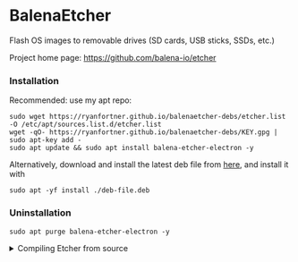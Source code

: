 # BalenaEtcher
Flash OS images to removable drives (SD cards, USB sticks, SSDs, etc.)

Project home page: https://github.com/balena-io/etcher

### Installation
Recommended: use my apt repo:
```
sudo wget https://ryanfortner.github.io/balenaetcher-debs/etcher.list -O /etc/apt/sources.list.d/etcher.list
wget -qO- https://ryanfortner.github.io/balenaetcher-debs/KEY.gpg | sudo apt-key add -
sudo apt update && sudo apt install balena-etcher-electron -y
```
Alternatively, download and install the latest deb file from [here](https://github.com/Itai-Nelken/Etcher-arm-32-64/releases/latest), and install it with
```
sudo apt -yf install ./deb-file.deb
```

### Uninstallation
```
sudo apt purge balena-etcher-electron -y
```

<details>
<summary> Compiling Etcher from source </summary>
**CAUTION: Don't do this if you don't have any experience with compiling things on Linux...**

## Compiling and Packaging for armv7 / arm64 / aarch64 - Ubuntu / Debian

After trying many different build combinations, including writing my own packaging script, I have found the following to be the most reliable and consistent method of building Etcher. This method has been tested on a fresh install of Raspbian Buster on a Raspberry Pi 4.
Also tested on arm64 / aarch64 Ubuntu 16.04 / 19.10

**Build Instructions**
1. Install build dependencies.  
```
sudo apt-get install -y git python gcc g++ make libx11-dev libxkbfile-dev fakeroot rpm libsecret-1-dev jq python2.7-dev python-pip python-setuptools libudev-dev
sudo apt-get install ruby-dev -y
sudo gem install fpm -v 1.10.2 --no-document #note: must be v1.10.2 NOT v1.11.0
#Install nvm manager:
curl -o- https://raw.githubusercontent.com/nvm-sh/nvm/v0.37.2/install.sh | bash || error "Failed to install nvm!"
export NVM_DIR="$HOME/.nvm"
[ -s "$NVM_DIR/nvm.sh" ] && \. "$NVM_DIR/nvm.sh"  # This loads nvm
[ -s "$NVM_DIR/bash_completion" ] && \. "$NVM_DIR/bash_completion"  # This loads nvm bash_completion
#patch nvm script to forcibly use armhf
sed -i 's/^  nvm_echo "${NVM_ARCH}"/  NVM_ARCH=armv7l ; nvm_echo "${NVM_ARCH}"/g' "$NVM_DIR/nvm.sh"
#Install NodeJS:
nvm install --lts
```

2. Clone Repo and Checkout Release . 
```
git clone --recursive https://github.com/balena-io/etcher
cd etcher
git checkout v1.5.122
```

3. Install Requirements  
```
pip install -r requirements.txt
```

4. If using the Raspberry Pi 4, this step is required:
```
# 2gb ram model:
export NODE_OPTIONS="--max-old-space-size=1024"
# 4gb ram model (or higher):
export NODE_OPTIONS="--max-old-space-size=3072"
```
  
5. Setup and Install NPM Modules
```
make electron-develop
``` 
At this point you should be able to run a test of Etcher with -
```
npm start
```

6. Patch Build Files 
```
# disable tiffutil in the Makefile as this is a Mac only app and will cause the build to fail
sed -i 's/tiffutil/#tiffutil/g' Makefile 
# restrict output to .deb package only to save build time
sed -i 's/TARGETS="deb rpm appimage"/TARGETS="deb"/g' scripts/resin/electron/build.sh
```

7. Build and Package 
```
# use USE_SYSTEM_FPM="true" to force the use of the installed FPM version
USE_SYSTEM_FPM="true" make electron-build 
```

8. Install Package 
```
#  *.deb package will be in /etcher/dist/*
# filename will depend on which release version was checked out
sudo apt-get install ./dist/balena-etcher-electron_1.5.118+a1558116_armv7l.deb 
```
Note: You can ignore the `chmod: cannot access '/opt/balenaEtcher/chrome-sandbox': No such file or directory` warning. It is caused by the `postinst` file and is only relevant for electron versions 5+.

</details>
